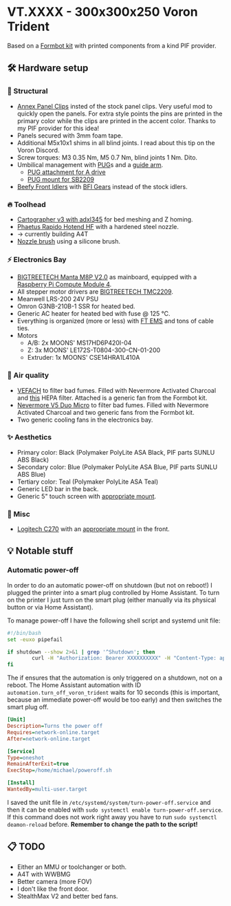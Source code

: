 # VT.XXXX - 300x300x250 Voron Trident

Based on a [Formbot kit](https://www.formbot3d.com/products/voron-trident-r1-pro-corexy-3d-printer-kit-with-best-quality-parts?VariantsId=10505) with printed components from a kind PIF provider.

## 🛠️ Hardware setup

### 🔩 Structural

* [Annex Panel Clips](https://github.com/Annex-Engineering/Annex-Engineering_User_Mods/tree/main/Printers/All_Printers/annex_dev-Panel_2020_Clips_and_Hinges) insted of the stock panel clips. Very useful mod to quickly open the panels. For extra style points the pins are printed in the primary color while the clips are printed in the accent color. Thanks to my PIF provider for this idea!
* Panels secured with 3mm foam tape.
* Additional M5x10x1 shims in all blind joints. I read about this tip on the Voron Discord.
* Screw torques: M3 0.35 Nm, M5 0.7 Nm, blind joints 1 Nm. Dito.
* Umbilical management with [PUG](https://www.printables.com/model/378567-pug-parametric-umbilical-gland/files)s and a [guide arm](https://www.printables.com/model/978123-voron-bowden-ptfe-tube-guide-arm-and-canbus-cable).
    * [PUG attachment for A drive](https://www.printables.com/model/469241-voron-trident-pug-parametric-umbilical-gland-attac)
    * [PUG mount for SB2209](https://www.printables.com/model/825825-sb2209-sb2240-mount-for-pug-new-plug)
* [Beefy Front Idlers](https://github.com/clee/VoronBFI) with [BFI Gears](https://github.com/Diyshift/3D-Printer/tree/main/BFI%20Gears) instead of the stock idlers.

### 🔥 Toolhead

* [Cartographer v3 with adxl345](https://cartographer3d.com/products/cartographer-probe-v3-with-adxl345-standard) for bed meshing and Z homing.
* [Phaetus Rapido Hotend HF](https://www.phaetus.com/products/rapido-hotend) with a hardened steel nozzle.
* -> currently building A4T
* [Nozzle brush](https://www.printables.com/model/1200625-voron-trident-nozzle-brush-and-park) using a silicone brush.

### ⚡ Electronics Bay

* [BIGTREETECH Manta M8P V2.0](https://bttwiki.com/M8P-V2_0.html) as mainboard, equipped with a [Raspberry Pi Compute Module 4](https://www.raspberrypi.com/products/compute-module-4/?variant=raspberry-pi-cm4001000).
* All stepper motor drivers are [BIGTREETECH TMC2209](https://bttwiki.com/TMC2209.html).
* Meanwell LRS-200 24V PSU
* Omron G3NB-210B-1 SSR for heated bed.
* Generic AC heater for heated bed with fuse @ 125 °C.
* Everything is organized (more or less) with [FT EMS](https://www.printables.com/model/647107-ft-ems-trident-300-electronics-management-system) and tons of cable ties.
* Motors
    * A/B: 2x MOONS' MS17HD6P420I-04
    * Z: 3x MOONS' LE172S-T0804-300-CN-01-200
    * Extruder: 1x MOONS' CSE14HRA1L410A

### 💨 Air quality

* [VEFACH](https://mods.vorondesign.com/details/aLS5rOxzGybD4FhVzCKNQ) to filter bad fumes. Filled with Nevermore Activated Charcoal and [this](https://www.amazon.de/dp/B07HHQKJ4G) HEPA filter. Attached is a generic fan from the Formbot kit.
* [Nevermore V5 Duo Micro](https://github.com/nevermore3d/Nevermore_Micro) to filter bad fumes. Filled with Nevermore Activated Charcoal and two generic fans from the Formbot kit.
* Two generic cooling fans in the electronics bay.

### ✨ Aesthetics

* Primary color: Black (Polymaker PolyLite ASA Black, PIF parts SUNLU ABS Black)
* Secondary color: Blue (Polymaker PolyLite ASA Blue, PIF parts SUNLU ABS Blue)
* Tertiary color: Teal (Polymaker PolyLite ASA Teal)
* Generic LED bar in the back.
* Generic 5" touch screen with [appropriate mount](https://www.printables.com/model/926845-btt-hdmi5-v12-display-mount-voron).

### 🫘 Misc

* [Logitech C270](https://www.logitech.com/de-at/shop/p/c270-hd-webcam) with an [appropriate mount](https://mods.vorondesign.com/details/7KxcDXIBP1jjRc2ekU9w) in the front.

## 💡 Notable stuff

### Automatic power-off

In order to do an automatic power-off on shutdown (but not on reboot!) I plugged the printer into a smart plug controlled by Home Assistant. To turn on the printer I just turn on the smart plug (either manually via its physical button or via Home Assistant).

To manage power-off I have the following shell script and systemd unit file:

```sh
#!/bin/bash
set -euxo pipefail

if shutdown --show 2>&1 | grep '^Shutdown'; then
        curl -H "Authorization: Bearer XXXXXXXXXX" -H "Content-Type: application/json" -d '{"entity_id": "automation.turn_off_voron_trident"}' -m 1 http://homeassistant:8123/api/services/automation/trigger || true
fi
```

The if ensures that the automation is only triggered on a shutdown, not on a reboot. The Home Assistant automation with ID `automation.turn_off_voron_trident` waits for 10 seconds (this is important, because an immediate power-off would be too early) and then switches the smart plug off.

```ini
[Unit]
Description=Turns the power off
Requires=network-online.target
After=network-online.target

[Service]
Type=oneshot
RemainAfterExit=true
ExecStop=/home/michael/poweroff.sh

[Install]
WantedBy=multi-user.target
```

I saved the unit file in `/etc/systemd/system/turn-power-off.service` and then it can be enabled with `sudo systemctl enable turn-power-off.service`. If this command does not work right away you have to run `sudo systemctl deamon-reload` before. **Remember to change the path to the script!**

## 📋 TODO

* Either an MMU or toolchanger or both.
* A4T with WWBMG
* Better camera (more FOV)
* I don't like the front door.
* StealthMax V2 and better bed fans.
